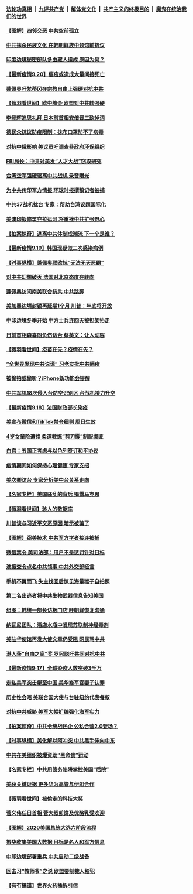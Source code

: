 ####  [法轮功真相](../../../../basic/blob/master/README.md?t=09202302) &nbsp;|&nbsp; [九评共产党](../../../../9ping.md/blob/master/README.md?t=09202302) &nbsp;|&nbsp; [解体党文化](../../../../jtdwh.md/blob/master/README.md?t=09202302)  &nbsp;|&nbsp; [共产主义的终极目的](../../../../gczydzjmd.md/blob/master/README.md?t=09202302) &nbsp;|&nbsp; [魔鬼在统治我们的世界](../../../../mgztzwmdsj.md/blob/master/README.md?t=09202302) 

#### [【图解】四邻交恶 中共空前孤立](../pages/nsc418/n12416209.md?t=09202302) 

#### [中共抹杀民族文化 在韩朝鲜族中领馆前抗议](../pages/nsc418/n12417256.md?t=09202302) 

#### [印度边境秘密部队多由藏人组成 原因为何？](../pages/nsc418/n12416956.md?t=09202302) 

#### [【最新疫情9.20】瘟疫或造成大量间接死亡](../pages/nsc418/n12401074.md?t=09202302) 

#### [蓬佩奥吁梵蒂冈在宗教自由上强硬对抗中共](../pages/nsc418/n12416625.md?t=09202302) 

#### [【薇羽看世间】欧中峰会 欧盟对中共转强硬](../pages/nsc418/n12416136.md?t=09202302) 

#### [李登辉追思礼拜 日本前首相安倍晋三致悼词](../pages/nsc418/n12415952.md?t=09202302) 

#### [德民众抗议防疫限制：抹布口罩防不了病毒](../pages/nsc418/n12415697.md?t=09202302) 

#### [对抗中俄影响 美议员吁调查非政府环保组织](../pages/nsc418/n12415863.md?t=09202302) 

#### [FBI局长：中共对美发“人才大战”窃取研究](../pages/nsc418/n12415919.md?t=09202302) 

#### [台湾空军强硬驱离中共战机 录音曝光](../pages/nsc418/n12415840.md?t=09202302) 

#### [为中共传印军方情报 环球时报撰稿记者被捕](../pages/nsc418/n12415812.md?t=09202302) 

#### [中共37战机扰台 专家：帮助台湾议题国际化](../pages/nsc418/n12415718.md?t=09202302) 

#### [美澳印拟修筑克拉运河 将重挫中共扩张野心](../pages/nsc418/n12415479.md?t=09202302) 

#### [【拍案惊奇】逃离中共体制成潮流 下一个是谁？](../pages/nsc418/n12415212.md?t=09202302) 

#### [【最新疫情9.19】韩国现疑似二次感染病例](../pages/nsc418/n12414942.md?t=09202302) 

#### [【时事纵横】蓬佩奥联欧抗“无法无天恶霸”](../pages/nsc418/n12414177.md?t=09202302) 

#### [对中共幻想破灭 法国对北京态度在转向](../pages/nsc418/n12414445.md?t=09202302) 

#### [蓬佩奥访问南美联合抗共 中共跳脚](../pages/nsc418/n12414399.md?t=09202302) 

#### [美加墨边境封锁再延期1个月 川普：年底将开放](../pages/nsc418/n12414560.md?t=09202302) 

#### [中印边境冬季开始 中方士兵连四天被担架抬走](../pages/nsc418/n12414244.md?t=09202302) 

#### [日前首相森喜朗负伤访台 蔡英文：让人动容](../pages/nsc418/n12413966.md?t=09202302) 

#### [【薇羽看世间】疫苗在先？疫情在先？](../pages/nsc418/n12413726.md?t=09202302) 

#### [“全世界发现中共说谎” 习老友批中共瞒疫](../pages/nsc418/n12413225.md?t=09202302) 

#### [被偷拍或偷听？iPhone新功能会提醒](../pages/nsc418/n12414019.md?t=09202302) 

#### [中共军机18次侵入台防空识别区 台战机接力升空](../pages/nsc418/n12413920.md?t=09202302) 

#### [【最新疫情9.18】法国财政部长染疫](../pages/nsc418/n12412168.md?t=09202302) 

#### [美宣布微信和TikTok禁令细则 周日生效](../pages/nsc418/n12413533.md?t=09202302) 

#### [4岁女童险遭掳 柔道教练“剪刀脚”制服绑匪](../pages/nsc418/n12412622.md?t=09202302) 

#### [白宫：五国正考虑与以色列签订和平协议](../pages/nsc418/n12412807.md?t=09202302) 

#### [疫情期间如何保持心理健康 专家支招](../pages/nsc418/n12411721.md?t=09202302) 

#### [美次卿访台 专家分析美中台关系走向](../pages/nsc418/n12411575.md?t=09202302) 

#### [【名家专栏】美国骚乱的背后 揭露马克思](../pages/nsc418/n12408125.md?t=09202302) 

#### [【薇羽看世间】骇人的数据库](../pages/nsc418/n12411693.md?t=09202302) 

#### [川普谈与习近平交恶原因 暗示被骗了](../pages/nsc418/n12411507.md?t=09202302) 

#### [【图解】窃美技术 中共军方学者接连被捕](../pages/nsc418/n12409461.md?t=09202302) 

#### [微信禁令 美司法部：用户不是惩罚针对目标](../pages/nsc418/n12411017.md?t=09202302) 

#### [澳搜查令点名中共领事 中共外交部哑言](../pages/nsc418/n12411209.md?t=09202302) 

#### [手机不翼而飞 失主找回后惊见海量猴子自拍照](../pages/nsc418/n12410109.md?t=09202302) 

#### [第二名出逃者将中共生物武器信息告知美国](../pages/nsc418/n12410677.md?t=09202302) 

#### [组图：韩统一部长访板门店 吁朝鲜恢复沟通](../pages/nsc418/n12410607.md?t=09202302) 

#### [纳瓦尼团队：酒店水瓶中发现苏联制神经毒剂](../pages/nsc418/n12410673.md?t=09202302) 

#### [美驻华使馆再发大使文章仍受阻 网民骂中共](../pages/nsc418/n12410639.md?t=09202302) 

#### [港人获“自由之家”奖 罗冠聪吁共同对抗中共](../pages/nsc418/n12410855.md?t=09202302) 

#### [【最新疫情9·17】全球染疫人数突破3千万](../pages/nsc418/n12409539.md?t=09202302) 

#### [走私美军突击艇至中国 美华裔军官妻子认罪](../pages/nsc418/n12410442.md?t=09202302) 

#### [历史性会晤 美联合国大使与台驻纽约代表餐叙](../pages/nsc418/n12410391.md?t=09202302) 

#### [对抗中共威胁 美军大幅扩编强化海军实力](../pages/nsc418/n12410225.md?t=09202302) 

#### [【拍案惊奇】中共令统战民企 公私合营2.0登场？](../pages/nsc418/n12409895.md?t=09202302) 

#### [【时事纵横】美化解以阿冲突 中共黑手伸向中东](../pages/nsc418/n12408755.md?t=09202302) 

#### [中共在美组织被爆资助“黑命贵”运动](../pages/nsc418/n12408999.md?t=09202302) 

#### [【名家专栏】中共用债务陷阱掌控美国“后院”](../pages/nsc418/n12408106.md?t=09202302) 

#### [美获关键证据 更多华为高管与伊朗合作](../pages/nsc418/n12408989.md?t=09202302) 

#### [【薇羽看世间】被偷走的科技大奖](../pages/nsc418/n12408420.md?t=09202302) 

#### [菅义伟任日首相 菅大叔煎饼及优酪乳受欢迎](../pages/nsc418/n12408281.md?t=09202302) 

#### [【图解】2020美国总统大选六阶段流程](../pages/nsc418/n12404025.md?t=09202302) 

#### [振华收集美国大数据 目标是名人和军方信息](../pages/nsc418/n12408366.md?t=09202302) 

#### [中印边境部署重兵 中共启动二级战备](../pages/nsc418/n12408256.md?t=09202302) 

#### [回击习“教师爷”之说 欧盟要制裁人权犯](../pages/nsc418/n12408312.md?t=09202302) 

#### [【有冇搞错】世界火药桶拆引信](../pages/nsc418/n12408353.md?t=09202302) 

